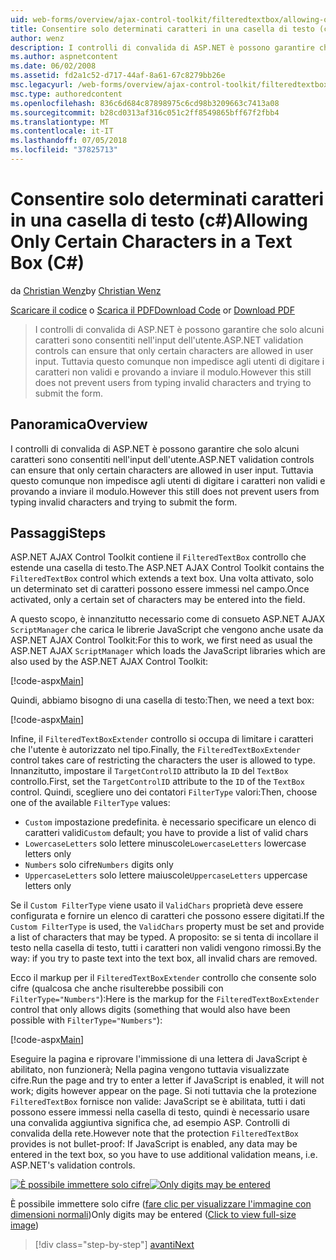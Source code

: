 ```yaml
---
uid: web-forms/overview/ajax-control-toolkit/filteredtextbox/allowing-only-certain-characters-in-a-text-box-cs
title: Consentire solo determinati caratteri in una casella di testo (c#) | Microsoft Docs
author: wenz
description: I controlli di convalida di ASP.NET è possono garantire che solo alcuni caratteri sono consentiti nell'input dell'utente. Questo comunque non impedisce tuttavia agli utenti dalla digitazione non è validi...
ms.author: aspnetcontent
ms.date: 06/02/2008
ms.assetid: fd2a1c52-d717-44af-8a61-67c8279bb26e
msc.legacyurl: /web-forms/overview/ajax-control-toolkit/filteredtextbox/allowing-only-certain-characters-in-a-text-box-cs
msc.type: authoredcontent
ms.openlocfilehash: 836c6d684c87898975c6cd98b3209663c7413a08
ms.sourcegitcommit: b28cd0313af316c051c2ff8549865bff67f2fbb4
ms.translationtype: MT
ms.contentlocale: it-IT
ms.lasthandoff: 07/05/2018
ms.locfileid: "37825713"
---
```

<a name="allowing-only-certain-characters-in-a-text-box-c"></a><span data-ttu-id="4c838-104">Consentire solo determinati caratteri in una casella di testo (c#)</span><span class="sxs-lookup"><span data-stu-id="4c838-104">Allowing Only Certain Characters in a Text Box (C#)</span></span>
====================
<span data-ttu-id="4c838-105">da [Christian Wenz](https://github.com/wenz)</span><span class="sxs-lookup"><span data-stu-id="4c838-105">by [Christian Wenz](https://github.com/wenz)</span></span>

<span data-ttu-id="4c838-106">[Scaricare il codice](http://download.microsoft.com/download/4/c/2/4c2def7a-0d23-4055-91f9-1f18504167d7/FilteredTextBox0.cs.zip) o [Scarica il PDF](http://download.microsoft.com/download/b/6/a/b6ae89ee-df69-4c87-9bfb-ad1eb2b23373/filteredtextbox0CS.pdf)</span><span class="sxs-lookup"><span data-stu-id="4c838-106">[Download Code](http://download.microsoft.com/download/4/c/2/4c2def7a-0d23-4055-91f9-1f18504167d7/FilteredTextBox0.cs.zip) or [Download PDF](http://download.microsoft.com/download/b/6/a/b6ae89ee-df69-4c87-9bfb-ad1eb2b23373/filteredtextbox0CS.pdf)</span></span>

> <span data-ttu-id="4c838-107">I controlli di convalida di ASP.NET è possono garantire che solo alcuni caratteri sono consentiti nell'input dell'utente.</span><span class="sxs-lookup"><span data-stu-id="4c838-107">ASP.NET validation controls can ensure that only certain characters are allowed in user input.</span></span> <span data-ttu-id="4c838-108">Tuttavia questo comunque non impedisce agli utenti di digitare i caratteri non validi e provando a inviare il modulo.</span><span class="sxs-lookup"><span data-stu-id="4c838-108">However this still does not prevent users from typing invalid characters and trying to submit the form.</span></span>


## <a name="overview"></a><span data-ttu-id="4c838-109">Panoramica</span><span class="sxs-lookup"><span data-stu-id="4c838-109">Overview</span></span>

<span data-ttu-id="4c838-110">I controlli di convalida di ASP.NET è possono garantire che solo alcuni caratteri sono consentiti nell'input dell'utente.</span><span class="sxs-lookup"><span data-stu-id="4c838-110">ASP.NET validation controls can ensure that only certain characters are allowed in user input.</span></span> <span data-ttu-id="4c838-111">Tuttavia questo comunque non impedisce agli utenti di digitare i caratteri non validi e provando a inviare il modulo.</span><span class="sxs-lookup"><span data-stu-id="4c838-111">However this still does not prevent users from typing invalid characters and trying to submit the form.</span></span>

## <a name="steps"></a><span data-ttu-id="4c838-112">Passaggi</span><span class="sxs-lookup"><span data-stu-id="4c838-112">Steps</span></span>

<span data-ttu-id="4c838-113">ASP.NET AJAX Control Toolkit contiene il `FilteredTextBox` controllo che estende una casella di testo.</span><span class="sxs-lookup"><span data-stu-id="4c838-113">The ASP.NET AJAX Control Toolkit contains the `FilteredTextBox` control which extends a text box.</span></span> <span data-ttu-id="4c838-114">Una volta attivato, solo un determinato set di caratteri possono essere immessi nel campo.</span><span class="sxs-lookup"><span data-stu-id="4c838-114">Once activated, only a certain set of characters may be entered into the field.</span></span>

<span data-ttu-id="4c838-115">A questo scopo, è innanzitutto necessario come di consueto ASP.NET AJAX `ScriptManager` che carica le librerie JavaScript che vengono anche usate da ASP.NET AJAX Control Toolkit:</span><span class="sxs-lookup"><span data-stu-id="4c838-115">For this to work, we first need as usual the ASP.NET AJAX `ScriptManager` which loads the JavaScript libraries which are also used by the ASP.NET AJAX Control Toolkit:</span></span>

[!code-aspx[Main](allowing-only-certain-characters-in-a-text-box-cs/samples/sample1.aspx)]

<span data-ttu-id="4c838-116">Quindi, abbiamo bisogno di una casella di testo:</span><span class="sxs-lookup"><span data-stu-id="4c838-116">Then, we need a text box:</span></span>

[!code-aspx[Main](allowing-only-certain-characters-in-a-text-box-cs/samples/sample2.aspx)]

<span data-ttu-id="4c838-117">Infine, il `FilteredTextBoxExtender` controllo si occupa di limitare i caratteri che l'utente è autorizzato nel tipo.</span><span class="sxs-lookup"><span data-stu-id="4c838-117">Finally, the `FilteredTextBoxExtender` control takes care of restricting the characters the user is allowed to type.</span></span> <span data-ttu-id="4c838-118">Innanzitutto, impostare il `TargetControlID` attributo la `ID` del `TextBox` controllo.</span><span class="sxs-lookup"><span data-stu-id="4c838-118">First, set the `TargetControlID` attribute to the `ID` of the `TextBox` control.</span></span> <span data-ttu-id="4c838-119">Quindi, scegliere uno dei contatori `FilterType` valori:</span><span class="sxs-lookup"><span data-stu-id="4c838-119">Then, choose one of the available `FilterType` values:</span></span>

- <span data-ttu-id="4c838-120">`Custom` impostazione predefinita. è necessario specificare un elenco di caratteri validi</span><span class="sxs-lookup"><span data-stu-id="4c838-120">`Custom` default; you have to provide a list of valid chars</span></span>
- <span data-ttu-id="4c838-121">`LowercaseLetters` solo lettere minuscole</span><span class="sxs-lookup"><span data-stu-id="4c838-121">`LowercaseLetters` lowercase letters only</span></span>
- <span data-ttu-id="4c838-122">`Numbers` solo cifre</span><span class="sxs-lookup"><span data-stu-id="4c838-122">`Numbers` digits only</span></span>
- <span data-ttu-id="4c838-123">`UppercaseLetters` solo lettere maiuscole</span><span class="sxs-lookup"><span data-stu-id="4c838-123">`UppercaseLetters` uppercase letters only</span></span>

<span data-ttu-id="4c838-124">Se il `Custom FilterType` viene usato il `ValidChars` proprietà deve essere configurata e fornire un elenco di caratteri che possono essere digitati.</span><span class="sxs-lookup"><span data-stu-id="4c838-124">If the `Custom FilterType` is used, the `ValidChars` property must be set and provide a list of characters that may be typed.</span></span> <span data-ttu-id="4c838-125">A proposito: se si tenta di incollare il testo nella casella di testo, tutti i caratteri non validi vengono rimossi.</span><span class="sxs-lookup"><span data-stu-id="4c838-125">By the way: if you try to paste text into the text box, all invalid chars are removed.</span></span>

<span data-ttu-id="4c838-126">Ecco il markup per il `FilteredTextBoxExtender` controllo che consente solo cifre (qualcosa che anche risulterebbe possibili con `FilterType="Numbers"`):</span><span class="sxs-lookup"><span data-stu-id="4c838-126">Here is the markup for the `FilteredTextBoxExtender` control that only allows digits (something that would also have been possible with `FilterType="Numbers"`):</span></span>

[!code-aspx[Main](allowing-only-certain-characters-in-a-text-box-cs/samples/sample3.aspx)]

<span data-ttu-id="4c838-127">Eseguire la pagina e riprovare l'immissione di una lettera di JavaScript è abilitato, non funzionerà; Nella pagina vengono tuttavia visualizzate cifre.</span><span class="sxs-lookup"><span data-stu-id="4c838-127">Run the page and try to enter a letter if JavaScript is enabled, it will not work; digits however appear on the page.</span></span> <span data-ttu-id="4c838-128">Si noti tuttavia che la protezione `FilteredTextBox` fornisce non valide: JavaScript se è abilitata, tutti i dati possono essere immessi nella casella di testo, quindi è necessario usare una convalida aggiuntiva significa che, ad esempio ASP. Controlli di convalida della rete.</span><span class="sxs-lookup"><span data-stu-id="4c838-128">However note that the protection `FilteredTextBox` provides is not bullet-proof: If JavaScript is enabled, any data may be entered in the text box, so you have to use additional validation means, i.e. ASP.NET's validation controls.</span></span>


<span data-ttu-id="4c838-129">[![È possibile immettere solo cifre](allowing-only-certain-characters-in-a-text-box-cs/_static/image2.png)](allowing-only-certain-characters-in-a-text-box-cs/_static/image1.png)</span><span class="sxs-lookup"><span data-stu-id="4c838-129">[![Only digits may be entered](allowing-only-certain-characters-in-a-text-box-cs/_static/image2.png)](allowing-only-certain-characters-in-a-text-box-cs/_static/image1.png)</span></span>

<span data-ttu-id="4c838-130">È possibile immettere solo cifre ([fare clic per visualizzare l'immagine con dimensioni normali](allowing-only-certain-characters-in-a-text-box-cs/_static/image3.png))</span><span class="sxs-lookup"><span data-stu-id="4c838-130">Only digits may be entered ([Click to view full-size image](allowing-only-certain-characters-in-a-text-box-cs/_static/image3.png))</span></span>

> [!div class="step-by-step"]
> [<span data-ttu-id="4c838-131">avanti</span><span class="sxs-lookup"><span data-stu-id="4c838-131">Next</span></span>](allowing-only-certain-characters-in-a-text-box-vb.md)
